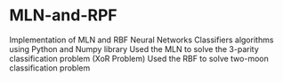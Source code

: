 # MLN-and-RPF
Implementation of MLN and RBF Neural Networks Classifiers algorithms using Python and Numpy library  Used the MLN to solve the 3-parity classification problem (XoR Problem) Used the RBF to solve two-moon classification problem
